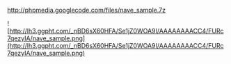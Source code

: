 http://phpmedia.googlecode.com/files/nave_sample.7z

![http://lh3.ggpht.com/_nBD6sX60HFA/Se1jZ0WOA9I/AAAAAAAACC4/FURc7qezyIA/nave_sample.png](http://lh3.ggpht.com/_nBD6sX60HFA/Se1jZ0WOA9I/AAAAAAAACC4/FURc7qezyIA/nave_sample.png)
